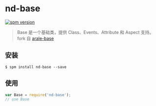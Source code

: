 # nd-base

[![spm version](http://spm.crossjs.com/badge/nd-base)](http://spm.crossjs.com/package/nd-base)

> Base 是一个基础类，提供 Class、Events、Attribute 和 Aspect 支持。fork 自 [arale-base](https://github.com/aralejs/base)

## 安装

```
$ spm install nd-base --save
```

## 使用

```js
var Base = require('nd-base');
// use Base
```
